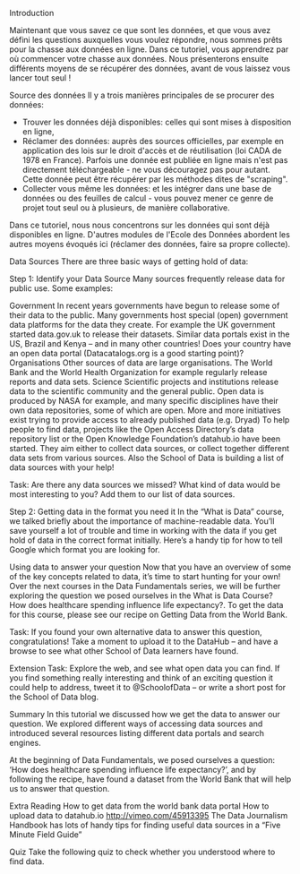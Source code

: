 Introduction

Maintenant que vous savez ce que sont les données, et que vous avez défini les questions auxquelles vous voulez répondre, nous sommes prêts pour la chasse aux données en ligne.
Dans ce tutoriel, vous apprendrez par où commencer votre chasse aux données. Nous présenterons ensuite différents moyens de se récupérer des données, avant de vous laissez vous lancer tout seul !

Source des données
Il y a trois manières principales de se procurer des données:

- Trouver les données déjà disponibles: celles qui sont mises à disposition en ligne,
- Réclamer des données:  auprès des sources officielles, par exemple en application des lois sur le droit d'accès et de réutilisation (loi CADA de 1978 en France). Parfois une donnée est publiée en ligne mais n'est pas directement téléchargeable - ne vous découragez pas pour autant. Cette donnée peut être récupérer par les méthodes dites de "scraping".
- Collecter vous même les données: et les intégrer dans une base de données ou des feuilles de calcul - vous pouvez mener ce genre de projet tout seul ou à plusieurs, de manière collaborative.

Dans ce tutoriel, nous nous concentrons sur les données qui sont déjà disponibles en ligne. D'autres modules de l'Ecole des Données abordent les autres moyens évoqués ici (réclamer des données, faire sa propre collecte).

Data Sources
There are three basic ways of getting hold of data:


Step 1: Identify your Data Source
Many sources frequently release data for public use. Some examples:

Government In recent years governments have begun to release some of their data to the public. Many governments host special (open) government data platforms for the data they create. For example the UK government started data.gov.uk to release their datasets. Similar data portals exist in the US, Brazil and Kenya – and in many other countries! Does your country have an open data portal (Datacatalogs.org is a good starting point)?
Organisations Other sources of data are large organisations. The World Bank and the World Health Organization for example regularly release reports and data sets.
Science Scientific projects and institutions release data to the scientific community and the general public. Open data is produced by NASA for example, and many specific disciplines have their own data repositories, some of which are open. More and more initiatives exist trying to provide access to already published data (e.g. Dryad)
To help people to find data, projects like the Open Access Directory’s data repository list or the Open Knowledge Foundation’s datahub.io have been started. They aim either to collect data sources, or collect together different data sets from various sources. Also the School of Data is building a list of data sources with your help!

Task: Are there any data sources we missed? What kind of data would be most interesting to you? Add them to our list of data sources.

Step 2: Getting data in the format you need it
In the “What is Data” course, we talked briefly about the importance of machine-readable data. You’ll save yourself a lot of trouble and time in working with the data if you get hold of data in the correct format initially. Here’s a handy tip for how to tell Google which format you are looking for.


Using data to answer your question
Now that you have an overview of some of the key concepts related to data, it’s time to start hunting for your own! Over the next courses in the Data Fundamentals series, we will be further exploring the question we posed ourselves in the What is Data Course? How does healthcare spending influence life expectancy?. To get the data for this course, please see our recipe on Getting Data from the World Bank.

Task: If you found your own alternative data to answer this question, congratulations! Take a moment to upload it to the DataHub – and have a browse to see what other School of Data learners have found.

Extension Task: Explore the web, and see what open data you can find. If you find something really interesting and think of an exciting question it could help to address, tweet it to @SchoolofData – or write a short post for the School of Data blog.

Summary
In this tutorial we discussed how we get the data to answer our question. We explored different ways of accessing data sources and introduced several resources listing different data portals and search engines.

At the beginning of Data Fundamentals, we posed ourselves a question: ‘How does healthcare spending influence life expectancy?’, and by following the recipe, have found a dataset from the World Bank that will help us to answer that question.

Extra Reading
How to get data from the world bank data portal
How to upload data to datahub.io http://vimeo.com/45913395
The Data Journalism Handbook has lots of handy tips for finding useful data sources in a “Five Minute Field Guide”

Quiz
Take the following quiz to check whether you understood where to find data.
